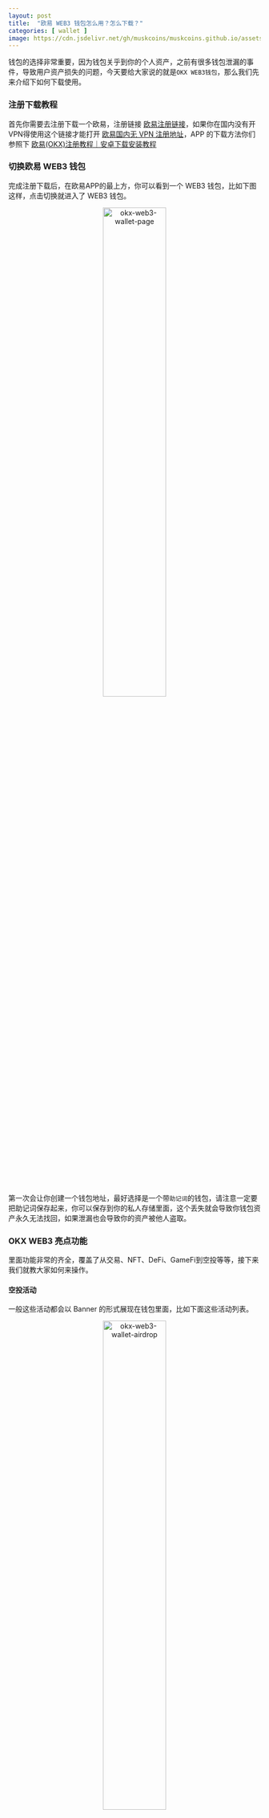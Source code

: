 ```yaml
---
layout: post
title:  "欧易 WEB3 钱包怎么用？怎么下载？"
categories: [ wallet ]
image: https://cdn.jsdelivr.net/gh/muskcoins/muskcoins.github.io/assets/images/okx-web3-wallet.webp
---
```

钱包的选择非常重要，因为钱包关乎到你的个人资产，之前有很多钱包泄漏的事件，导致用户资产损失的问题，今天要给大家说的就是`OKX WEB3钱包`，那么我们先来介绍下如何下载使用。

### 注册下载教程
首先你需要去注册下载一个欧易，注册链接 [欧易注册链接](/302.html?target=https://www.okx.com/join/62030781)，如果你在国内没有开VPN得使用这个链接才能打开 [欧易国内无 VPN 注册地址](/302.html?target=https://www.ouxyi.clinic/join/62030781)，APP 的下载方法你们参照下 [欧易(OKX)注册教程｜安卓下载安装教程](https://tggsearch.github.io/docs/okx-install.html)

### 切换欧易 WEB3 钱包
完成注册下载后，在欧易APP的最上方，你可以看到一个 WEB3 钱包，比如下图这样，点击切换就进入了 WEB3 钱包。
<div align=center>
    <img alt="okx-web3-wallet-page" src="https://cdn.jsdelivr.net/gh/muskcoins/muskcoins.github.io/assets/images/okx-web3-wallet-page.webp" width="50%">
</div>

第一次会让你创建一个钱包地址，最好选择是一个带`助记词`的钱包，请注意一定要把助记词保存起来，你可以保存到你的私人存储里面，这个丢失就会导致你钱包资产永久无法找回，如果泄漏也会导致你的资产被他人盗取。

### OKX WEB3 亮点功能
里面功能非常的齐全，覆盖了从交易、NFT、DeFi、GameFi到空投等等，接下来我们就教大家如何来操作。

#### 空投活动
一般这些活动都会以 Banner 的形式展现在钱包里面，比如下面这些活动列表。
<div align=center>
    <img alt="okx-web3-wallet-airdrop" src="https://cdn.jsdelivr.net/gh/muskcoins/muskcoins.github.io/assets/images/okx-web3-wallet-airdrop.webp" width="50%">
</div>
进入以后，一般就是某个空投的活动信息了，你只需要按照空投的要求去执行就行了，这里我们站点也有这样的教程，如果你们想操作 avive 的空投，可以参考这篇文章 [Avive 币空投挖矿 & Avive OKX 空投领取 VV币](/avive/)

#### 交易行情
这是欧易新尝试的功能，里面有行情列表，有交易，这个交易就可以跨链操作了，当然还有限价的交易方法。具体你们钱包想做一些链上兑换都是可以做到的。
<div align=center>
    <img alt="okx-web3-wallet-exchange" src="https://cdn.jsdelivr.net/gh/muskcoins/muskcoins.github.io/assets/images/okx-web3-wallet-exchange.webp" width="50%">
</div>

这里有一个非常大的亮点，目前还在测试阶段，那就是链上合约，有了这个功能可以大大的降低对交易所的依赖，避免资金在交易所，交易所是中心化的，倒闭了就没办法提现了，因此这个功能是非常大的亮点，也希望尽快能够推出。
<div align=center>
    <img alt="okx-web3-wallet-hy" src="https://cdn.jsdelivr.net/gh/muskcoins/muskcoins.github.io/assets/images/okx-web3-wallet-hy.webp" width="50%">
</div>

#### NFT 交易
为了方便用户售卖自己的 NFT ，欧易钱包也对接了各大链上 NFT 交易平台，可以让你快速的购买或者售卖你自己的 NFT，只要你钱包导入这里，你就可以看到你自己的 NFT ，并且可以直接上架交易，非常方便。
<div align=center>
    <img alt="okx-web3-wallet-nft" src="https://cdn.jsdelivr.net/gh/muskcoins/muskcoins.github.io/assets/images/okx-web3-wallet-nft.webp" width="50%">
</div>

<div align=center>
    <img alt="okx-web3-wallet-nft-seller" src="https://cdn.jsdelivr.net/gh/muskcoins/muskcoins.github.io/assets/images/okx-web3-wallet-nft-seller.webp" width="50%">
</div>

#### DeFi & GameFi
这两个一个是金融属性一个是游戏属性，大家就自己前往体验一下了，DeFi 在国内是无法访问的，因此你要开梯子，可以选择美国，香港的也可能不行。

GameFi 的话在发现探索里面，你就可以看到非常多的玩法和平台了
<div align=center>
    <img alt="okx-web3-wallet-discover" src="https://cdn.jsdelivr.net/gh/muskcoins/muskcoins.github.io/assets/images/okx-web3-wallet-discover.webp" width="50%">
</div>

### 特殊亮点功能
因为欧易本身也是交易所，因此钱包和交易所互通，可能将成为欧易 WEB3钱包发展的重点方向，比如下面这个快捷提币就非常有意思了，可以快速的从你的交易所账户提币到钱包，我相信这是非常多人期待的需求，不然你链上提币非常麻烦。
<div align=center>
    <img alt="okx-web3-wallet-extract" src="https://cdn.jsdelivr.net/gh/muskcoins/muskcoins.github.io/assets/images/okx-web3-wallet-extract.webp" width="50%">
</div>